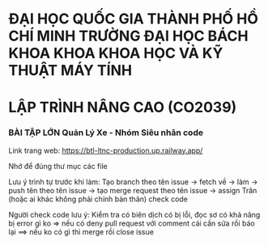 # ĐẠI HỌC QUỐC GIA THÀNH PHỐ HỒ CHÍ MINH TRƯỜNG ĐẠI HỌC BÁCH KHOA KHOA KHOA HỌC VÀ KỸ THUẬT MÁY TÍNH 

# LẬP TRÌNH NÂNG CAO (CO2039)

### BÀI TẬP LỚN Quản Lý Xe - Nhóm Siêu nhân code


Link trang web: https://btl-ltnc-production.up.railway.app/

Nhớ để đúng thư mục các file

Lưu ý trình tự trước khi làm: Tạo branch theo tên issue -> fetch về -> làm -> push tên theo tên issue -> tạo merge request theo tên issue -> assign Trân (hoặc ai khác không phải chính bản thân) check code

Người check code lưu ý: Kiểm tra có biên dịch có bị lỗi, đọc sơ có khả năng bị error gì ko => nếu có deny pull request với comment cái cần sửa rồi báo lại ==> nếu ko có gì thì merge rồi close issue
